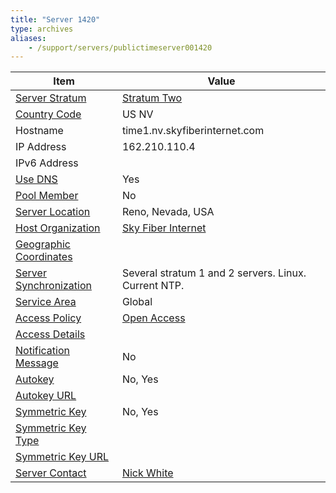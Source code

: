 ```yaml
---
title: "Server 1420"
type: archives
aliases:
    - /support/servers/publictimeserver001420
---
```


| Item | Value |
| ----- | ----- |
| [Server Stratum](/support/servers/serverstratum) | [Stratum Two](/support/servers/stratumtwotimeservers) |
| [Country Code](/support/servers/countrycode) | US NV |
| Hostname |  time1.nv.skyfiberinternet.com  |
| IP Address |  162.210.110.4  |
| IPv6 Address | |
| [Use DNS](/support/servers/usedns) | Yes |
| [Pool Member](/support/servers/poolmember) | No |
| [Server Location](/support/servers/serverlocation) |  Reno, Nevada, USA |
| [Host Organization](/support/servers/hostorganization) | [Sky Fiber Internet](https://www.skyfiberinternet.com/) |
| [ Geographic Coordinates](/support/servers/geographiccoordinates) |  |
| [Server Synchronization](/support/servers/serversynchronization) |  Several stratum 1 and 2 servers. Linux. Current NTP. |
| [Service Area](/support/servers/servicearea) | Global |
| [Access Policy](/support/servers/accesspolicy) | [Open Access](/support/servers/openaccess) |
| [Access Details](/support/servers/accessdetails) |  |
| [Notification Message](/support/servers/notificationmessage) | No |
| [Autokey](/support/servers/autokey) |  No, Yes  |
| [Autokey URL](/support/servers/autokeyurl) | |
| [Symmetric Key](/support/servers/symmetrickey) |  No, Yes |
| [Symmetric Key Type](/support/servers/symmetrickeytype) | |
| [Symmetric Key URL](/support/servers/symmetrickeyurl) | |
| [Server Contact](/support/servers/servercontact) | [Nick White](mailto:nick@sfnnv.com) |